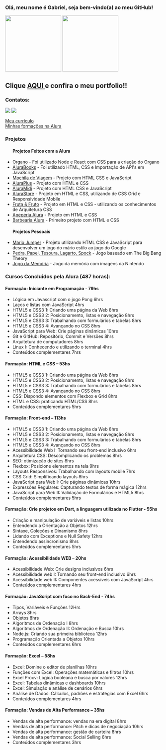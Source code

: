 ### Olá, meu nome é Gabriel, seja bem-vindo(a) ao meu GitHub!
<div>
<a href="https://github.com/gabrielitaqui">
<img height="180em" src="https://github-readme-stats.vercel.app/api/top-langs/?username=gabrielitaqui&layout=compact&langs_count=7&theme=dracula"/>
<img height="180em" src="https://github-readme-stats.vercel.app/api?username=gabrielitaqui&show_icons=true&theme=dracula&include_all_commits=true&count_private=true"/>
</a>

<h2> Clique <a href="https://gabrielitaqui.github.io/Portfolio/" target=" _blank"> AQUI </a> e confira o meu portfolio!! </h2>
</div>

### Contatos:

<div>
<a href = "mailto:itaquigabriel@gmail.com"><img src="https://img.shields.io/badge/Gmail-D14836?style=for-the-badge&logo=gmail&logoColor=white" target="_blank"></a>
<a href="https://www.linkedin.com/in/gabriel-itaqui-248768165/" target="_blank"><img src="https://img.shields.io/badge/-LinkedIn-%230077B5?style=for-the-badge&logo=linkedin&logoColor=white" target="_blank"></a>   
</div>

<a href="https://gabrielitaqui.github.io/Curriculo-Gabriel-Itaqui/" target="_blank"> Meu currículo </a> <br>
<a href="https://cursos.alura.com.br/user/itaquigabriel/fullCertificate/4ef2d6781224cd05336eb3111cdb494d" target="_blank">Minhas formações na Alura</a> <br>

<h3> Projetos </h3>
  <ul>
  <h4>Projetos Feitos com a Alura</h4>
    <li><a href="https://organo-seven-red.vercel.app">Organo</a> - Foi utilizado Node e React com CSS para a criação do Organo</li>
    <li><a href="https://gabrielitaqui.github.io/alurabooks/">AluraBooks</a> - Foi utilizado HTML, CSS e Importação de API's em JavaScript</li>
    <li><a href="https://gabrielitaqui.github.io/mochilaViagem/">Mochila de Viagem</a> - Projeto com HTML CSS e JavaScript</li>
    <li><a href="https://gabrielitaqui.github.io/aluraplus/"> AluraPlus</a> - Projeto com HTML e CSS</li>
    <li><a href="https://gabrielitaqui.github.io/aluramidi/"> AluraMidi</a> - Projeto com HTML CSS e JavaScript</li>
    <li><a href="https://gabrielitaqui.github.io/CSSGRID/"> AluraStore</a> - Projeto em HTML e CSS, utilizando de CSS Grid e Responsividade Mobile</li>
    <li><a href="https://gabrielitaqui.github.io/arquiteturaCSS/"> Fruta & Fruto</a> - Projeto em HTML e CSS - utilizando os conhecimentos de Arquitetura CSS</li>
    <li><a href="https://gabrielitaqui.github.io/Apeperia-Alura/">Apeperia Alura</a> - Projeto em HTML e CSS</li>
    <li><a href="https://gabrielitaqui.github.io/BarbeariaAlura/">Barbearia Alura</a> - Primeiro projeto com HTML e CSS</li>
  </ul>
  <ul>
  <h4> Projetos Pessoais</h4>
    <li><a href="https://gabrielitaqui.github.io/mariojumper/">Mario Jumper</a> - Projeto utilizando HTML CSS e JavaScript para desenvolver um jogo do mário estilo ao jogo do Google</li>
    <li><a href="https://gabrielitaqui.github.io/Jogo-Pedra_Papel_Tesoura_Lagarto_Spock/">Pedra, Papel, Tesoura, Lagarto, Spock</a> - Jogo baseado em The Big Bang Theory</li>
    <li><a href="https://gabrielitaqui.github.io/Projeto-Memory-Game/">Jogo da Memória</a> - Jogo da memória com imagens da Nintendo</li>
  </ul>
   
<h3>Cursos Concluidos pela Alura (487 horas):</h3>

  <h4>Formação: Iniciante em Programação - 79hs</h4>
  <ul>
    <li>Lógica em Javascript com o jogo Pong 6hrs</li>
    <li>Laços e listas com JavaScript 4hrs</li>
    <li>HTML5 e CSS3 1: Criando uma página da Web 8hrs</li>
    <li>HTML5 e CSS3 2: Posicionamento, listas e navegação 8hrs</li>
    <li>HTML5 e CSS3 3: Trabalhando com formulários e tabelas 8hrs</li>
    <li>HTML5 e CSS3 4: Avançando no CSS 8hrs</li>
    <li>JavaScript para Web: Crie páginas dinâmicas 10hrs</li>
    <li>Git e GitHub: Repositório, Commit e Versões 8hrs</li>
    <li>Arquitetura de computadores 8hrs</li>
    <li>Linux I: Conhecendo e utilizando o terminal 4hrs</li>
    <li>Conteúdos complementares 7hrs</li>
  </ul>

  <h4>Formação: HTML e CSS – 53hs</h4>
  <ul>
    <li>HTML5 e CSS3 1: Criando uma página da Web 8hrs</li>
    <li>HTML5 e CSS3 2: Posicionamento, listas e navegação 8hrs</li>
    <li>HTML5 e CSS3 3: Trabalhando com formulários e tabelas 8hrs</li>
    <li>HTML5 e CSS3 4: Avançando no CSS 8hrs</li>
    <li>CSS: Dispondo elementos com Flexbox e Grid 8hrs</li>
    <li>HTML e CSS: praticando HTML/CSS 8hrs</li>
    <li>Conteúdos complementares 5hrs</li>
  </ul>

  <h4>Formação: Front-end – 113hs</h4>
  <ul>
    <li>HTML5 e CSS3 1: Criando uma página da Web 8hrs</li>
    <li>HTML5 e CSS3 2: Posicionamento, listas e navegação 8hrs</li>
    <li>HTML5 e CSS3 3: Trabalhando com formulários e tabelas 8hrs</li>
    <li>HTML5 e CSS3 4: Avançando no CSS 8hrs</li>
    <li>Acessibilidade Web I: Tornando seu front-end inclusivo 6hrs</li>
    <li>Arquitetura CSS: Descomplicando os problemas 8hrs</li>
    <li>SEO: otimização de sites 8hrs</li>
    <li>Flexbox: Posicione elementos na tela 9hrs</li>
    <li>Layouts Responsivos: Trabalhando com layouts mobile 7hrs</li>
    <li>CSS Grid: Simplificando layouts 8hrs</li>
    <li>JavaScript para Web I: Crie páginas dinâmicas 10hrs</li>
    <li>Expressões Regulares: Capturando textos de forma mágica 12hrs</li>
    <li>JavaScript para Web II: Validação de Formulários e HTML5 8hrs</li>
    <li>Conteúdos complementares 5hrs</li>
  </ul>
  <h4>Formação: Crie projetos em Dart, a linguagem utilizada no Flutter - 55hs</h4>
  <ul>
    <li>Criação e manipulação de variáveis e listas 10hrs</li>
    <li>Entendendo a Orientação a Objetos 12hrs</li>
    <li>Sintaxe, Coleções e Dinamismo 8hrs</li>
    <li>Lidando com Exceptions e Null Safety 12hrs</li>
    <li>Entendendo assincronismo 8hrs</li>
    <li>Conteúdos complementares 5hrs </li>
  </ul>

  <h4>Formação: Acessibilidade WEB – 20hs</h4>
  <ul>
    <li>Acessibilidade Web: Crie designs inclusivos 6hrs</li>
    <li>Acessibilidade web I: Tornando seu front-end inclusivo 6hrs</li>
    <li>Acessibilidade web II: Componentes acessíveis com JavaScript 4hrs</li>
    <li>Conteúdos complementares 4hrs</li>
  </ul>

  <h4>Formação: JavaScript com foco no Back-End - 74hs</h4>
  <ul>
    <li>Tipos, Variáveis e Funções 12Hrs</li>
    <li>Arrays 8hrs</li>
    <li>Objetos 8hrs</li>
    <li>Algoritmos de Ordenação I 8hrs</li>
    <li>Algoritmos de Ordenação II: Ordenação e Busca 10hrs</li>
    <li>Node.js: Criando sua primeira biblioteca 12hrs</li>
    <li>Programação Orientada a Objetos 10hrs</li>
    <li>Conteúdos complementares 6hrs</li>
  </ul>

  <h4>Formação: Excel – 58hs</h4>
  <ul>
    <li>Excel: Domine o editor de planilhas 10hrs</li>
    <li>Funções com Excel: Operações matemáticas e filtros 10hrs</li>
    <li>Excel Procv: Lógica booleana e busca por valores 12hrs</li>
    <li>Excel: Tabelas dinâmicas e dashboards 10hrs</li>
    <li>Excel: Simulação e análise de cenários 6hrs</li>
    <li>Análise de Dados: Cálculos, padrões e estratégias com Excel 6hrs</li>
    <li>Conteúdos complementares 4hrs</li>
  </ul>

  <h4>Formação: Vendas de Alta Performance – 35hs</h4>
  <ul>
    <li>Vendas de alta performance: vendas na era digital 8hrs</li>
    <li>Vendas de alta performance: Pitch e dicas de negociação 10hrs</li>
    <li>Vendas de alta performance: gestão de carteira 8hrs</li>
    <li>Vendas de alta performance: Social Selling 6hrs</li>
    <li>Conteúdos complementares 3hrs</li>
  </ul>
